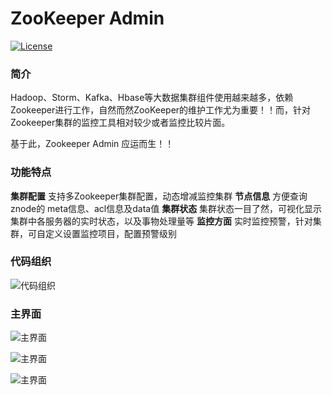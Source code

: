# ZooKeeper Admin

[![License](https://img.shields.io/badge/license-Apache%202-4EB1BA.svg)](https://www.apache.org/licenses/LICENSE-2.0.html)

### 简介

Hadoop、Storm、Kafka、Hbase等大数据集群组件使用越来越多，依赖Zookeeper进行工作，自然而然ZooKeeper的维护工作尤为重要！！而，针对Zookeeper集群的监控工具相对较少或者监控比较片面。

基于此，Zookeeper Admin 应运而生！！


### 功能特点
**集群配置**  支持多Zookeeper集群配置，动态增减监控集群
**节点信息**  方便查询znode的 meta信息、acl信息及data值
**集群状态**  集群状态一目了然，可视化显示集群中各服务器的实时状态，以及事物处理量等
**监控方面**  实时监控预警，针对集群，可自定义设置监控项目，配置预警级别


### 代码组织
![代码组织](https://raw.githubusercontent.com/artJava/artJava-zookeeper-admin/master/src/main/webapp/assets/images/intro/code.png)

### 主界面
![主界面](https://raw.githubusercontent.com/artJava/artJava-zookeeper-admin/master/src/main/webapp/assets/images/intro/dashboard1.png)

![主界面](https://raw.githubusercontent.com/artJava/artJava-zookeeper-admin/master/src/main/webapp/assets/images/intro/dashboard2.png)

![主界面](https://raw.githubusercontent.com/artJava/artJava-zookeeper-admin/master/src/main/webapp/assets/images/intro/dashboard3.png)


